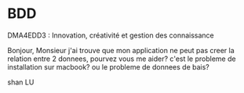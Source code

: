 # BDD
DMA4EDD3 : Innovation, créativité et gestion des connaissance

Bonjour, Monsieur
j'ai trouve que mon application ne peut pas creer la relation entre 2 donnees, pourvez vous me aider?
c'est le probleme de installation sur macbook? ou le probleme de donnees de bais?

shan LU

